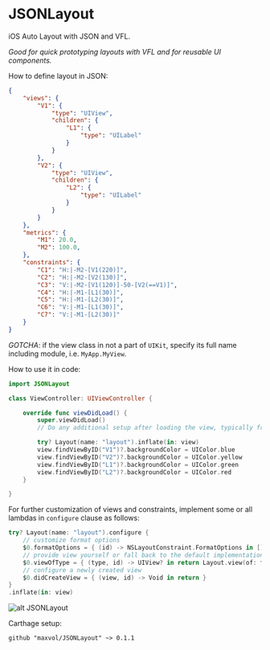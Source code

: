 # JSONLayout
iOS Auto Layout with JSON and VFL.

*Good for quick prototyping layouts with VFL and for reusable UI components.*

How to define layout in JSON:
```json
{
    "views": {
        "V1": {
            "type": "UIView",
            "children": {
                "L1": {
                    "type": "UILabel"
                }
            }
        },
        "V2": {
            "type": "UIView",
            "children": {
                "L2": {
                    "type": "UILabel"
                }
            }
        }
    },
    "metrics": {
        "M1": 20.0,
        "M2": 100.0,
    },
    "constraints": {
        "C1": "H:|-M2-[V1(220)]",
        "C2": "H:|-M2-[V2(130)]",
        "C3": "V:|-M2-[V1(120)]-50-[V2(==V1)]",
        "C4": "H:|-M1-[L1(30)]",
        "C5": "H:|-M1-[L2(30)]",
        "C6": "V:|-M1-[L1(30)]",
        "C7": "V:|-M1-[L2(30)]"
    }
}
```
*GOTCHA*: if the view class in not a part of `UIKit`, specify its full name including module, i.e. `MyApp.MyView`.

How to use it in code:
```swift
import JSONLayout

class ViewController: UIViewController {

    override func viewDidLoad() {
        super.viewDidLoad()
        // Do any additional setup after loading the view, typically from a nib.

        try? Layout(name: "layout").inflate(in: view)        
        view.findViewByID("V1")?.backgroundColor = UIColor.blue
        view.findViewByID("V2")?.backgroundColor = UIColor.yellow
        view.findViewByID("L1")?.backgroundColor = UIColor.green
        view.findViewByID("L2")?.backgroundColor = UIColor.red
    }

}
```
For further customization of views and constraints, implement some or all lambdas in `configure` clause as follows:
```swift
try? Layout(name: "layout").configure {
    // customize format options
    $0.formatOptions = { (id) -> NSLayoutConstraint.FormatOptions in [] }
    // provide view yourself or fall back to the default implementation
    $0.viewOfType = { (type, id) -> UIView? in return Layout.view(of: type) }
    // configure a newly created view
    $0.didCreateView = { (view, id) -> Void in return }
}
.inflate(in: view)
```

![alt JSONLayout](https://github.com/maxvol/JSONLayout/blob/master/JSONLayout.jpg?raw=true)

Carthage setup:
```
github "maxvol/JSONLayout" ~> 0.1.1
```
